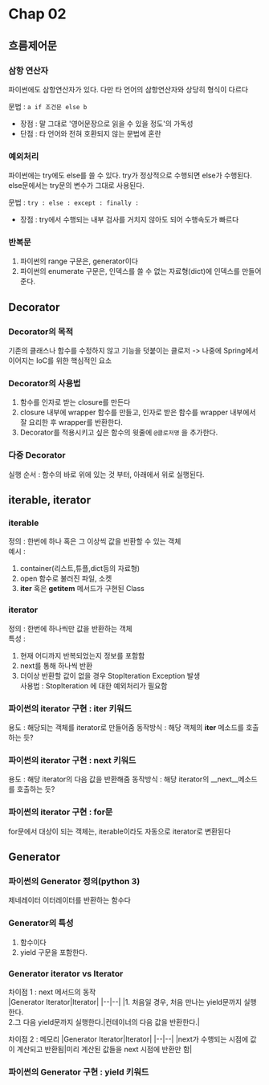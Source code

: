 # Chap 02
## 흐름제어문
### 삼항 연산자
파이썬에도 삼항연산자가 있다. 다만 타 언어의 삼항연산자와 상당히 형식이 다르다  

문법 : `a if 조건문 else b`

- 장점 : 말 그대로 '영어문장으로 읽을 수 있을 정도'의 가독성
- 단점 : 타 언어와 전혀 호환되지 않는 문법에 혼란

### 예외처리
파이썬에는 try에도 else를 쓸 수 있다. try가 정상적으로 수행되면 else가 수행된다.  
else문에서는 try문의 변수가 그대로 사용된다.

문법 : `try : else : except : finally : `  
- 장점 : try에서 수행되는 내부 검사를 거치지 않아도 되어 수행속도가 빠르다

### 반복문
1. 파이썬의 range 구문은, generator이다
2. 파이썬의 enumerate 구문은, 인덱스를 쓸 수 없는 자료형(dict)에 인덱스를 만들어 준다.

## Decorator 
### Decorator의 목적
기존의 클래스나 함수를 수정하지 않고 기능을 덧붙이는 클로저
-> 나중에 Spring에서 이어지는 IoC를 위한 핵심적인 요소
### Decorator의 사용법
1. 함수를 인자로 받는 closure를 만든다
2. closure 내부에 wrapper 함수를 만들고, 인자로 받은 함수를 wrapper 내부에서 잘 요리한 후 wrapper를 반환한다.
3. Decorator를 적용시키고 싶은 함수의 윗줄에 `@클로저명` 을 추가한다.
### 다중 Decorator
실행 순서 : 함수의 바로 위에 있는 것 부터, 아래에서 위로 실행된다.

## iterable, iterator
### iterable
정의 : 한번에 하나 혹은 그 이상씩 값을 반환할 수 있는 객체  
예시 : 
1. container(리스트,튜플,dict등의 자료형)
2. open 함수로 불러진 파일, 소켓
3. __iter__ 혹은 __getitem__ 메서드가 구현된 Class

### iterator
정의 : 한번에 하나씩만 값을 반환하는 객체  
특성 : 
1. 현재 어디까지 반복되었는지 정보를 포함함
2. next를 통해 하나씩 반환
3. 더이상 반환할 값이 없을 경우 StopIteration Exception 발생  
사용법 : StopIteration 에 대한 예외처리가 필요함

### 파이썬의 iterator 구현 : iter 키워드
용도 : 해당되는 객체를 iterator로 만들어줌
동작방식 : 해당 객체의 __iter__ 메소드를 호출하는 듯?

### 파이썬의 iterator 구현 : next 키워드
용도 : 해당 iterator의 다음 값을 반환해줌
동작방식 : 해당 iterator의 __next__메소드를 호출하는 듯?

### 파이썬의 iterator 구현 : for문
for문에서 대상이 되는 객체는, iterable이라도 자동으로 iterator로 변환된다

## Generator
### 파이썬의 Generator 정의(python 3)
제네레이터 이터레이터를 반환하는 함수다

### Generator의 특성
1. 함수이다
2. yield 구문을 포함한다.

### Generator iterator vs Iterator
차이점 1 : next 메서드의 동작  
|Generator Iterator|Iterator|
|--|--|
|1. 처음일 경우, 처음 만나는 yield문까지 실행한다.<br>2.그 다음 yield문까지 실행한다.|컨테이너의 다음 값을 반환한다.|

차이점 2 : 메모리
|Generator Iterator|Iterator|
|--|--|
|next가 수행되는 시점에 값이 계산되고 반환됨|미리 계산된 값들을 next 시점에 반환만 함|

### 파이썬의 Generator 구현 : yield 키워드